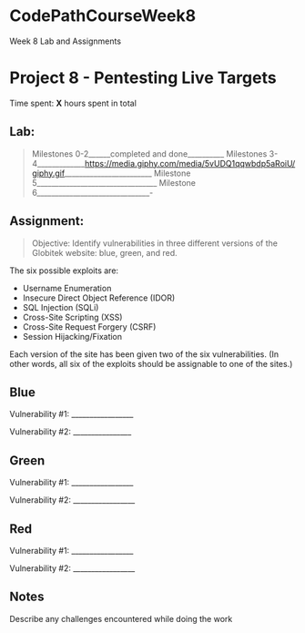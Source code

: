 # CodePathCourseWeek8
Week 8 Lab and Assignments
# Project 8 - Pentesting Live Targets

Time spent: **X** hours spent in total

## Lab: 
>Milestones 0-2______completed and done__________
>Milestones 3-4_____________https://media.giphy.com/media/5vUDQ1qqwbdp5aRoiU/giphy.gif________________________
>Milestone 5_________________________________
>Milestone 6_______________________________-

## Assignment:
> Objective: Identify vulnerabilities in three different versions of the Globitek website: blue, green, and red.

The six possible exploits are:
* Username Enumeration
* Insecure Direct Object Reference (IDOR)
* SQL Injection (SQLi)
* Cross-Site Scripting (XSS)
* Cross-Site Request Forgery (CSRF)
* Session Hijacking/Fixation

Each version of the site has been given two of the six vulnerabilities. (In other words, all six of the exploits should be assignable to one of the sites.)

## Blue

Vulnerability #1: _________________

Vulnerability #2: ________________


## Green

Vulnerability #1: _________________

Vulnerability #2: _________________


## Red

Vulnerability #1: _________________

Vulnerability #2: _________________


## Notes

Describe any challenges encountered while doing the work
